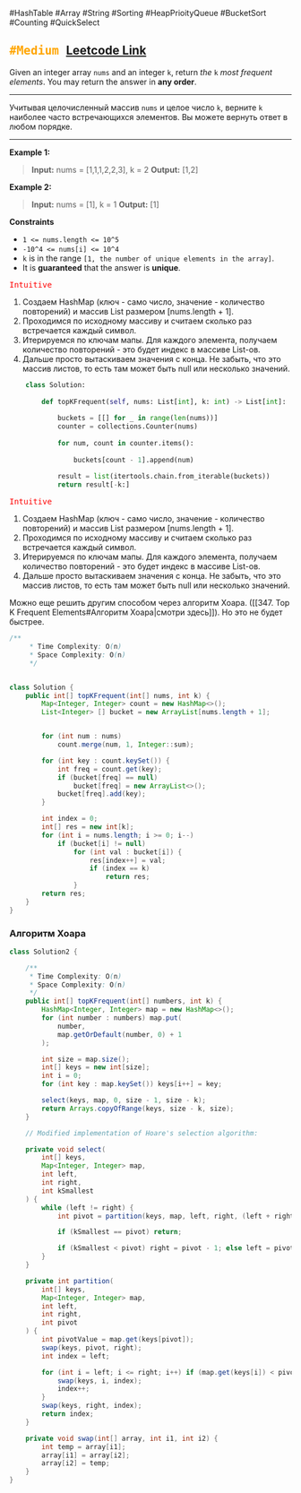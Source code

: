 #HashTable #Array #String #Sorting #HeapPrioityQueue #BucketSort #Counting #QuickSelect

<kbd><span style="color:orange;">#Medium</span> </kbd>
[Leetcode Link](https://leetcode.com/problems/top-k-frequent-elements/)
---
Given an integer array `nums` and an integer `k`, return _the_ `k` _most frequent elements_. You may return the answer in **any order**.

---
Учитывая целочисленный массив `nums` и целое число `k`, верните `k` наиболее часто встречающихся элементов. Вы можете вернуть ответ в любом порядке.

---
**Example 1:**

>**Input:** nums = [1,1,1,2,2,3], k = 2
>**Output:** [1,2]

**Example 2:**

>**Input:** nums = [1], k = 1
>**Output:** [1]


**Constraints**
- `1 <= nums.length <= 10^5`
- `-10^4 <= nums[i] <= 10^4`
- `k` is in the range `[1, the number of unique elements in the array]`.
- It is **guaranteed** that the answer is **unique**.

<kbd><span style="color:red;"> Intuitive</span></kbd>

1. Создаем HashMap (ключ - само число, значение - количество повторений) и массив List размером [nums.length + 1]. 
2. Проходимся по исходному массиву и считаем сколько раз встречается каждый символ.
3. Итерируемся по ключам мапы. Для каждого элемента, получаем количество повторений - это будет индекс в массиве List-ов.
4. Дальше просто вытаскиваем значения с конца. Не забыть, что это массив листов, то есть там может быть null или несколько значений.
```Python
	class Solution:
	
		def topKFrequent(self, nums: List[int], k: int) -> List[int]:
		
			buckets = [[] for _ in range(len(nums))]
			counter = collections.Counter(nums) 
			
			for num, count in counter.items():
			
				buckets[count - 1].append(num)
			
			result = list(itertools.chain.from_iterable(buckets))
			return result[-k:]

```

<kbd><span style="color:red;"> Intuitive</span></kbd>

1. Создаем HashMap (ключ - само число, значение - количество повторений) и массив List размером [nums.length + 1]. 
2. Проходимся по исходному массиву и считаем сколько раз встречается каждый символ.
3. Итерируемся по ключам мапы. Для каждого элемента, получаем количество повторений - это будет индекс в массиве List-ов.
4. Дальше просто вытаскиваем значения с конца. Не забыть, что это массив листов, то есть там может быть null или несколько значений.

Можно еще решить другим способом через алгоритм Хоара. ([[347. Top K Frequent Elements#Алгоритм Хоара|смотри здесь]]). Но это не будет быстрее.

```java
/**
     * Time Complexity: O(n)
     * Space Complexity: O(n)
     */


class Solution {
    public int[] topKFrequent(int[] nums, int k) {
        Map<Integer, Integer> count = new HashMap<>();
        List<Integer> [] bucket = new ArrayList[nums.length + 1];


        for (int num : nums)
            count.merge(num, 1, Integer::sum);

        for (int key : count.keySet()) {
            int freq = count.get(key);
            if (bucket[freq] == null)
                bucket[freq] = new ArrayList<>();
            bucket[freq].add(key);
        }

        int index = 0;
        int[] res = new int[k];
        for (int i = nums.length; i >= 0; i--)
            if (bucket[i] != null)
                for (int val : bucket[i]) {
                    res[index++] = val;
                    if (index == k)
                        return res;
                }
        return res;
    }
}

```






### Алгоритм Хоара

```java
class Solution2 {

    /**
     * Time Complexity: O(n)
     * Space Complexity: O(n)
     */
    public int[] topKFrequent(int[] numbers, int k) {
        HashMap<Integer, Integer> map = new HashMap<>();
        for (int number : numbers) map.put(
            number,
            map.getOrDefault(number, 0) + 1
        );

        int size = map.size();
        int[] keys = new int[size];
        int i = 0;
        for (int key : map.keySet()) keys[i++] = key;

        select(keys, map, 0, size - 1, size - k);
        return Arrays.copyOfRange(keys, size - k, size);
    }

    // Modified implementation of Hoare's selection algorithm:

    private void select(
        int[] keys,
        Map<Integer, Integer> map,
        int left,
        int right,
        int kSmallest
    ) {
        while (left != right) {
            int pivot = partition(keys, map, left, right, (left + right) / 2);

            if (kSmallest == pivot) return;

            if (kSmallest < pivot) right = pivot - 1; else left = pivot + 1;
        }
    }

    private int partition(
        int[] keys,
        Map<Integer, Integer> map,
        int left,
        int right,
        int pivot
    ) {
        int pivotValue = map.get(keys[pivot]);
        swap(keys, pivot, right);
        int index = left;

        for (int i = left; i <= right; i++) if (map.get(keys[i]) < pivotValue) {
            swap(keys, i, index);
            index++;
        }
        swap(keys, right, index);
        return index;
    }

    private void swap(int[] array, int i1, int i2) {
        int temp = array[i1];
        array[i1] = array[i2];
        array[i2] = temp;
    }
}
```


